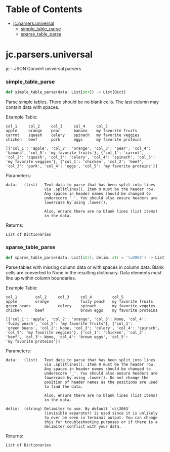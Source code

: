 # Table of Contents

* [jc.parsers.universal](#jc.parsers.universal)
  * [simple\_table\_parse](#jc.parsers.universal.simple_table_parse)
  * [sparse\_table\_parse](#jc.parsers.universal.sparse_table_parse)

<a id="jc.parsers.universal"></a>

# jc.parsers.universal

jc - JSON Convert universal parsers

<a id="jc.parsers.universal.simple_table_parse"></a>

### simple\_table\_parse

```python
def simple_table_parse(data: List[str]) -> List[Dict]
```

Parse simple tables. There should be no blank cells. The last column
may contain data with spaces.

Example Table:

    col_1     col_2     col_3     col_4     col_5
    apple     orange    pear      banana    my favorite fruits
    carrot    squash    celery    spinach   my favorite veggies
    chicken   beef      pork      eggs      my favorite proteins

    [{'col_1': 'apple', 'col_2': 'orange', 'col_3': 'pear', 'col_4':
    'banana', 'col_5': 'my favorite fruits'}, {'col_1': 'carrot',
    'col_2': 'squash', 'col_3': 'celery', 'col_4': 'spinach', 'col_5':
    'my favorite veggies'}, {'col_1': 'chicken', 'col_2': 'beef',
    'col_3': 'pork', 'col_4': 'eggs', 'col_5': 'my favorite proteins'}]

Parameters:

    data:   (list)   Text data to parse that has been split into lines
                     via .splitlines(). Item 0 must be the header row.
                     Any spaces in header names should be changed to
                     underscore '_'. You should also ensure headers are
                     lowercase by using .lower().

                     Also, ensure there are no blank lines (list items)
                     in the data.

Returns:

    List of Dictionaries

<a id="jc.parsers.universal.sparse_table_parse"></a>

### sparse\_table\_parse

```python
def sparse_table_parse(data: List[str], delim: str = '\u2063') -> List[Dict]
```

Parse tables with missing column data or with spaces in column data.
Blank cells are converted to None in the resulting dictionary. Data
elements must line up within column boundaries.

Example Table:

    col_1        col_2     col_3     col_4         col_5
    apple        orange              fuzzy peach   my favorite fruits
    green beans            celery    spinach       my favorite veggies
    chicken      beef                brown eggs    my favorite proteins

    [{'col_1': 'apple', 'col_2': 'orange', 'col_3': None, 'col_4':
    'fuzzy peach', 'col_5': 'my favorite fruits'}, {'col_1':
    'green beans', 'col_2': None, 'col_3': 'celery', 'col_4': 'spinach',
    'col_5': 'my favorite veggies'}, {'col_1': 'chicken', 'col_2':
    'beef', 'col_3': None, 'col_4': 'brown eggs', 'col_5':
    'my favorite proteins'}]

Parameters:

    data:   (list)   Text data to parse that has been split into lines
                     via .splitlines(). Item 0 must be the header row.
                     Any spaces in header names should be changed to
                     underscore '_'. You should also ensure headers are
                     lowercase by using .lower(). Do not change the
                     position of header names as the positions are used
                     to find the data.

                     Also, ensure there are no blank lines (list items)
                     in the data.

    delim:  (string) Delimiter to use. By default `u\\2063`
                     (invisible separator) is used since it is unlikely
                     to ever be seen in terminal output. You can change
                     this for troubleshooting purposes or if there is a
                     delimiter conflict with your data.

Returns:

    List of Dictionaries

